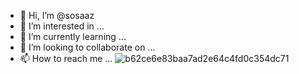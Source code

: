 - 👋 Hi, I’m @sosaaz
- 👀 I’m interested in ...
- 🌱 I’m currently learning ...
- 💞️ I’m looking to collaborate on ...
- 📫 How to reach me ...
![b62ce6e83baa7ad2e64c4fd0c354dc71](https://github.com/sosaaz/sosaaz/assets/147911516/7cf5e888-f0b9-4adf-b54d-fc5c94343d86)

<!---
sosaaz/sosaaz is a ✨ special ✨ repository because its `README.md` (this file) appears on your GitHub profile.
You can click the Preview link to take a look at your changes.
--->
